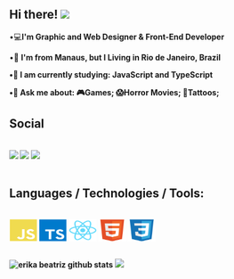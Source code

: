 <h2>
  Hi there! <img src="https://raw.githubusercontent.com/kaueMarques/kaueMarques/master/hi.gif" width="30px">
</h2>

<p>
  •💻<b>I'm Graphic and Web Designer & Front-End Developer </b> 
</p> 

<p>
  •📌 <b>I'm from Manaus, but I Living in <b>Rio de Janeiro, Brazil</b> 
</p>

<p>
  •🌱 <b>I am currently studying:  JavaScript and TypeScript</b>
</p>

<p>
  •💬 <b>Ask me about: 🎮Games; 😱Horror Movies; 🖤Tattoos;
</p>

###

<div> 
  <h2> Social </h2>
  <br>
    <a href="https://www.instagram.com/erikabeaf/" target="_blank"><img src="https://img.shields.io/badge/-Instagram-%23E4405F?style=for-the-badge&logo=instagram&logoColor=white" target="_blank"></a> 
    <a href="https://www.linkedin.com/in/erikabeatrizf/" target="_blank"><img src="https://img.shields.io/badge/-LinkedIn-%230077B5?style=for-the-badge&logo=linkedin&logoColor=white" target="_blank"></a>
    <a href = "mailto:cerikabeatriz.bea@gmail.com"><img src="https://img.shields.io/badge/-Gmail-%23333?style=for-the-badge&logo=gmail&logoColor=white" target="_blank"></a>

</div>


<div style="display: inline_block"><br>
  <h2> Languages / Technologies / Tools: </h2> 
  <br>
  <img align="center" alt="Js" height="40" width="50" src="https://raw.githubusercontent.com/devicons/devicon/master/icons/javascript/javascript-plain.svg">
  <img align="center" alt="Ts" height="40" width="50" src="https://raw.githubusercontent.com/devicons/devicon/master/icons/typescript/typescript-plain.svg">
  <img align="center" alt="React" height="40" width="50" src="https://raw.githubusercontent.com/devicons/devicon/master/icons/react/react-original.svg">
  <img align="center" alt="HTML" height="40" width="50" src="https://raw.githubusercontent.com/devicons/devicon/master/icons/html5/html5-original.svg">
  <img align="center" alt="CSS" height="40" width="50" src="https://raw.githubusercontent.com/devicons/devicon/master/icons/css3/css3-original.svg">
</div>
  
  <br>
  
   <p>
     <img 
       height="165"
       src="https://github-readme-stats.vercel.app/api?username=ErikaBeatrizz&show_icons=true&include_all_commits=true&theme=tokyonight" alt="erika beatriz github stats" 
     />
     <img 
       height="165"
       src="https://github-readme-stats.vercel.app/api/top-langs/?username=ErikaBeatrizz&layout=compact&theme=tokyonight" 
     />
   </p>
